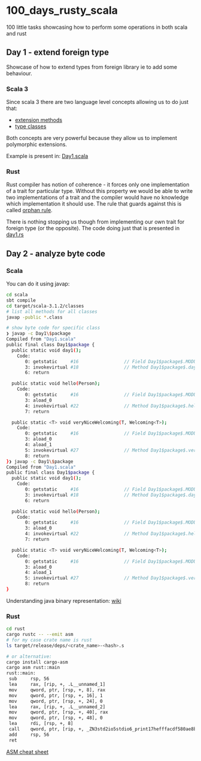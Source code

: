 # 100_days_rusty_scala

100 little tasks showcasing how to perform some operations in both scala and rust

## Day 1 - extend foreign type

Showcase of how to extend types from foreign library ie to add some
behaviour.

### Scala 3

Since scala 3 there are two language level concepts allowing us to do
just that:

- [extension methods](https://docs.scala-lang.org/scala3/book/ca-extension-methods.html)
- [type classes](https://docs.scala-lang.org/scala3/book/ca-type-classes.html)

Both concepts are very powerful because they allow us to implement
polymorphic extensions. 

Example is present in: [Day1.scala](scala/src/main/scala/Day1.scala)

### Rust

Rust compiler has notion of coherence - it forces only one implementation 
of a trait for particular type.
Without this property we would be able to write two implementations of a
trait and the compiler would
have no knowledge which implementation it should use.
The rule that guards against this is called [orphan
rule](https://github.com/Ixrec/rust-orphan-rules#what-are-the-orphan-rules).


There is nothing stopping us though from implementing
our own trait for foreign type (or the opposite).
The code doing just that is presented in
[day1.rs](./rust/examples/day1.rs)

## Day 2 - analyze byte code

### Scala

You can do it using javap:

```bash
cd scala
sbt compile
cd target/scala-3.1.2/classes
# list all methods for all classes
javap -public *.class  

# show byte code for specific class
❯ javap -c Day1\$package
Compiled from "Day1.scala"
public final class Day1$package {
  public static void day1();
    Code:
       0: getstatic     #16                 // Field Day1$package$.MODULE$:LDay1$package$;
       3: invokevirtual #18                 // Method Day1$package$.day1:()V
       6: return

  public static void hello(Person);
    Code:
       0: getstatic     #16                 // Field Day1$package$.MODULE$:LDay1$package$;
       3: aload_0
       4: invokevirtual #22                 // Method Day1$package$.hello:(LPerson;)V
       7: return

  public static <T> void veryNiceWelcoming(T, Welcoming<T>);
    Code:
       0: getstatic     #16                 // Field Day1$package$.MODULE$:LDay1$package$;
       3: aload_0
       4: aload_1
       5: invokevirtual #27                 // Method Day1$package$.veryNiceWelcoming:(Ljava/lang/Object;LWelcoming;)V
       8: return
}❯ javap -c Day1\$package
Compiled from "Day1.scala"
public final class Day1$package {
  public static void day1();
    Code:
       0: getstatic     #16                 // Field Day1$package$.MODULE$:LDay1$package$;
       3: invokevirtual #18                 // Method Day1$package$.day1:()V
       6: return

  public static void hello(Person);
    Code:
       0: getstatic     #16                 // Field Day1$package$.MODULE$:LDay1$package$;
       3: aload_0
       4: invokevirtual #22                 // Method Day1$package$.hello:(LPerson;)V
       7: return

  public static <T> void veryNiceWelcoming(T, Welcoming<T>);
    Code:
       0: getstatic     #16                 // Field Day1$package$.MODULE$:LDay1$package$;
       3: aload_0
       4: aload_1
       5: invokevirtual #27                 // Method Day1$package$.veryNiceWelcoming:(Ljava/lang/Object;LWelcoming;)V
       8: return
}
```

Understanding java binary representation:
[wiki](https://en.wikipedia.org/wiki/List_of_Java_bytecode_instructions)


### Rust 

```bash
cd rust
cargo rustc -- --emit asm
# for my case crate name is rust
ls target/release/deps/<crate_name>-<hash>.s

# or alternative:
cargo install cargo-asm
cargo asm rust::main
rust::main:
 sub     rsp, 56
 lea     rax, [rip, +, .L__unnamed_1]
 mov     qword, ptr, [rsp, +, 8], rax
 mov     qword, ptr, [rsp, +, 16], 1
 mov     qword, ptr, [rsp, +, 24], 0
 lea     rax, [rip, +, .L__unnamed_2]
 mov     qword, ptr, [rsp, +, 40], rax
 mov     qword, ptr, [rsp, +, 48], 0
 lea     rdi, [rsp, +, 8]
 call    qword, ptr, [rip, +, _ZN3std2io5stdio6_print17hefffacdf580ae8b0E@GOTPCREL]
 add     rsp, 56
 ret
```

[ASM cheat sheet](http://cs.brown.edu/courses/cs033/docs/guides/x64_cheatsheet.pdf)

